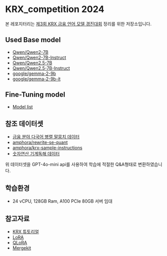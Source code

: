 # KRX_competition 2024
본 레포지터리는 [제3회 KRX 금융 언어 모델 경진대회](https://krxbench.koscom.co.kr/home/main) 정리를 위한 저장소입니다.

## Used Base model

- [Qwen/Qwen2-7B](https://huggingface.co/Qwen/Qwen2-7B)
- [Qwen/Qwen2-7B-Instruct](https://huggingface.co/Qwen/Qwen2-7B-Instruct)
- [Qwen/Qwen2.5-7B](https://huggingface.co/Qwen/Qwen2.5-7B)
- [Qwen/Qwen2.5-7B-Instruct](https://huggingface.co/Qwen/Qwen2.5-7B-Instruct)
- [google/gemma-2-9b](https://huggingface.co/google/gemma-2-9b)
- [google/gemma-2-9b-it](https://huggingface.co/google/gemma-2-9b-it)

## Fine-Tuning model

- [Model list](https://huggingface.co/vitus48683)

## 참조 데이터셋

- [금융 분야 다국어 병렬 말뭉치 데이터](https://www.aihub.or.kr/aihubdata/data/view.do?currMenu=&topMenu=&aihubDataSe=data&dataSetSn=71782)
- [amphora/rewrite-se-quant](https://huggingface.co/datasets/amphora/rewrite-se-quant)
- [amphora/krx-sample-instructions](https://huggingface.co/datasets/amphora/krx-sample-instructions)
- [숫자연산 기계독해 데이터](https://www.aihub.or.kr/aihubdata/data/view.do?currMenu=&topMenu=&aihubDataSe=data&dataSetSn=71568)

위 데이터셋을 GPT-4o-mini api를 사용하여 학습에 적절한 Q&A형태로 변환하였습니다.

## 학습환경
- 24 vCPU, 128GB Ram, A100 PCIe 80GB 서버 임대

## 참고자료

- [KRX 튜토리얼](https://apricot-behavior-a37.notion.site/107a57df933c80aaafb7c51f8dcec06c)
- [LoRA](https://arxiv.org/abs/2106.09685)
- [QLoRA](https://arxiv.org/abs/2305.14314)
- [Mergekit](https://github.com/arcee-ai/mergekit)
